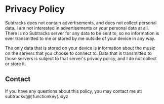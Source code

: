 # Privacy Policy

Subtracks does not contain advertisements, and does not collect personal data.  I am not interested in advertisements or your personal data at all.  There is no Subtracks server for any data to be sent to, so no information is ever transmitted to me or stored by me outside of your device in any way.

The only data that is stored on your device is information about the music on the servers that you choose to connect to.  Data that is transmitted to those servers is subject to that server's privacy policy, and I do not collect or store it.

## Contact

If you have any questions about this policy, you may contact me at: subtracks(@)functionkey(.)xyz
